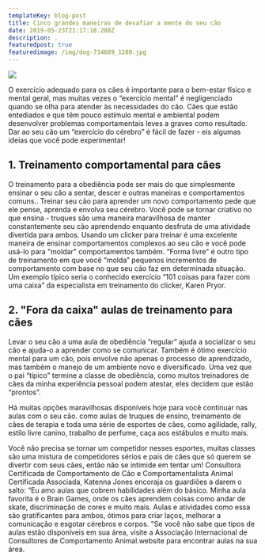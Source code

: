 ```yaml
---
templateKey: blog-post
title: Cinco grandes maneiras de desafiar a mente do seu cão
date: 2019-05-23T21:17:18.208Z
description: .
featuredpost: true
featuredimage: /img/dog-734689_1280.jpg
---
```

![](/img/dog-734689_1280.jpg)

O exercício adequado para os cães é importante para o bem-estar físico e mental geral, mas muitas vezes o “exercício mental” é negligenciado quando se olha para atender às necessidades do cão. Cães que estão entediados e que têm pouco estímulo mental e ambiental podem desenvolver problemas comportamentais leves a graves como resultado. Dar ao seu cão um “exercício do cérebro” é fácil de fazer - eis algumas ideias que você pode experimentar! 

## 1. Treinamento comportamental para cães 

O treinamento para a obediência pode ser mais do que simplesmente ensinar o seu cão a sentar, descer e outras maneiras e comportamentos comuns.. Treinar seu cão para aprender um novo comportamento pede que ele pense, aprenda e envolva seu cérebro. Você pode se tornar criativo no que ensina - truques são uma maneira maravilhosa de manter constantemente seu cão aprendendo enquanto desfruta de uma atividade divertida para ambos. Usando um clicker para treinar é uma excelente maneira de ensinar comportamentos complexos ao seu cão e você pode usá-lo para "moldar" comportamentos também. “Forma livre” é outro tipo de treinamento em que você “molda” pequenos incrementos de comportamento com base no que seu cão faz em determinada situação. Um exemplo típico seria o conhecido exercício “101 coisas para fazer com uma caixa” da especialista em treinamento do clicker, Karen Pryor.

## 

## 2. "Fora da caixa" aulas de treinamento para cães

Levar o seu cão a uma aula de obediência “regular” ajuda a socializar o seu cão e ajuda-o a aprender como se comunicar. Também é ótimo exercício mental para um cão, pois envolve não apenas o processo de aprendizado, mas também o manejo de um ambiente novo e diversificado. Uma vez que o pai “típico” termine a classe de obediência, como muitos treinadores de cães da minha experiência pessoal podem atestar, eles decidem que estão “prontos”. 

Há muitas opções maravilhosas disponíveis hoje para você continuar nas aulas com o seu cão. como aulas de truques de ensino, treinamento de cães de terapia e toda uma série de esportes de cães, como agilidade, rally, estilo livre canino, trabalho de perfume, caça aos estábulos e muito mais.

Você não precisa se tornar um competidor nesses esportes, muitas classes são uma mistura de competidores sérios e pais de cães que só querem se divertir com seus cães, então não se intimide em tentar um! Consultora Certificada de Comportamento de Cão e Comportamentalista Animal Certificada Associada, Katenna Jones encoraja os guardiões a darem o salto: “Eu amo aulas que cobrem habilidades além do básico. Minha aula favorita é o Brain Games, onde os cães aprendem coisas como andar de skate, discriminação de cores e muito mais. Aulas e atividades como essa são gratificantes para ambos, ótimos para criar laços, melhorar a comunicação e esgotar cérebros e corpos. "Se você não sabe que tipos de aulas estão disponíveis em sua área, visite a Associação Internacional de Consultores de Comportamento Animal.website para encontrar aulas na sua área.
